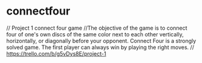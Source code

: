 # connectfour
// Project 1 connect four game
//The objective of the game is to connect four of one's own discs of the same color next to each other vertically, horizontally, or diagonally before your opponent. Connect Four is a strongly solved game. The first player can always win by playing the right moves.
// https://trello.com/b/g5vDys8E/project-1
